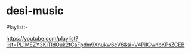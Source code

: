 # desi-music

Playlist:-

https://youtube.com/playlist?list=PL1MEZY3KiTIdOuk2tCaFpdm9Xnukw6cV6&si=V4PlIGwnbKPsZCEB
